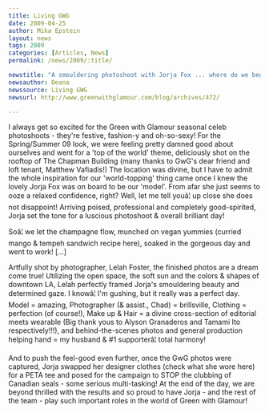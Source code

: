 ```yaml
---
title: Living GWG 
date: 2009-04-25
author: Mika Epstein
layout: news
tags: 2009
categories: [Articles, News]
permalink: /news/2009/:title/

newstitle: "A smouldering photoshoot with Jorja Fox ... where do we begin?  "
newsauthor: Deana  
newssource: Living GWG  
newsurl: http://www.greenwithglamour.com/blog/archives/472/  

---
```


 

I always get so excited for the Green with Glamour seasonal celeb photoshoots - they're festive, fashion-y and oh-so-sexy! For the Spring/Summer 09 look, we were feeling pretty damned good about ourselves and went for a 'top of the world' theme, deliciously shot on the rooftop of The Chapman Building (many thanks to GwG's dear friend and loft tenant, Matthew Vafiadis!) The location was divine, but I have to admit the whole inspiration for our 'world-topping' thing came once I knew the lovely Jorja Fox was on board to be our 'model'. From afar she just seems to ooze a relaxed confidence, right? Well, let me tell youâ¦ up close she does not disappoint! Arriving poised, professional and completely good-spirited, Jorja set the tone for a luscious photoshoot & overall brilliant day!

Soâ¦ we let the champagne flow, munched on vegan yummies (curried mango & tempeh sandwich recipe here), soaked in the gorgeous day and went to work! [...]

Artfully shot by photographer, Lelah Foster, the finished photos are a dream come true! Utilizing the open space, the soft sun and the colors & shapes of downtown LA, Lelah perfectly framed Jorja's smouldering beauty and determined gaze. I knowâ¦ I'm gushing, but it really was a perfect day. Model = amazing, Photographer (& assist., Chad) = brillsville, Clothing = perfection (of course!), Make up & Hair = a divine cross-section of editorial meets wearable (Big thank yous to Alyson Granaderos and Tamami Ito respectively!!!), and behind-the-scenes photos and general production helping hand = my husband & #1 supporterâ¦ total harmony!

And to push the feel-good even further, once the GwG photos were captured, Jorja swapped her designer clothes (check what she wore here) for a PETA tee and posed for the campaign to STOP the clubbing of Canadian seals - some serious multi-tasking! At the end of the day, we are beyond thrilled with the results and so proud to have Jorja - and the rest of the team - play such important roles in the world of Green with Glamour!


